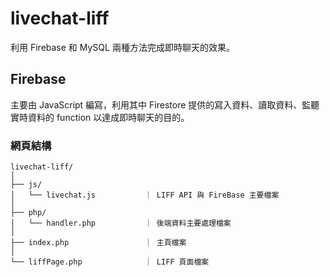 # livechat-liff
利用 Firebase 和 MySQL 兩種方法完成即時聊天的效果。
## Firebase
主要由 JavaScript 編寫，利用其中 Firestore 提供的寫入資料、讀取資料、監聽實時資料的 function 以達成即時聊天的目的。
### 網頁結構
```
livechat-liff/
│
├── js/
│   └── livechat.js           ｜ LIFF API 與 FireBase 主要檔案
│
├── php/
│   └── handler.php           ｜ 後端資料主要處理檔案
│
├── index.php                 ｜ 主頁檔案
│
└── liffPage.php              ｜ LIFF 頁面檔案
```
